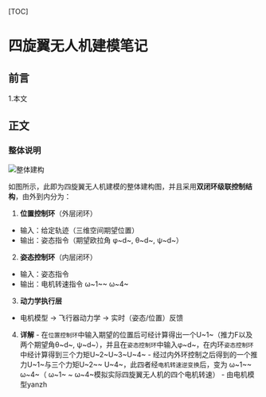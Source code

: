 
[TOC]
# 四旋翼无人机建模笔记

## 前言

1.本文


## 正文

### 整体说明

![整体建构](/imgs/2025-05-03/xp5jozbgKaA8inmS.png "整体建构")

如图所示，此即为四旋翼无人机建模的整体建构图，并且采用**双闭环级联控制结构**，由外到内分为：

 1.  ​**位置控制环**​（外层闭环）
   -   输入：给定轨迹（三维空间期望位置）
   -   输出：姿态指令（期望欧拉角 φ~d~, θ~d~, ψ~d~）
 2.  ​**姿态控制环**​（内层闭环）
   -   输入：姿态指令
   -   输出：电机转速指令 ω~1~~ ω~4~
 3.  ​**动力学执行层**
   -   电机模型 → 飞行器动力学 → 实时（姿态/位置）反馈
 4.  **详解**
    -  在`位置控制环`中输入期望的位置后可经计算得出一个U~1~（推力F以及 两个期望角θ~d~, ψ~d~），并且在`姿态控制环`中输入φ~d~，在内环`姿态控制环`中经计算得到三个力矩U~2~U~3~U~4~
    - 经过内外环控制之后得到的一个推力U~1~与三个力矩U~2~~ U~4~，此四者经`电机转速逆变换`后，变为 ω~1~~ ω~4~（ ω~1~ ~ ω~4~模拟实际四旋翼无人机的四个电机转速）
    - 由电机模型yanzh

<!--stackedit_data:
eyJoaXN0b3J5IjpbMjEwOTE4MTY0MSw4NzU3MjE3MTYsMTA3MD
A5ODM0NSwzMTM0NTgwMjAsLTczMDcwNDYwOSwyMTI0NjczNjQ2
LDE4NzIyNDIxMDldfQ==
-->
